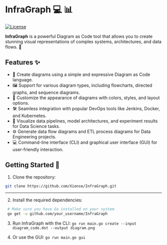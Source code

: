 # InfraGraph 💻 📊

[![License](https://img.shields.io/badge/License-MIT-blue.svg)](LICENSE)

**InfraGraph** is a powerful Diagram as Code tool that allows you to create stunning visual representations of complex systems, architectures, and data flows. 🚀

## Features ✨

- 🎨 Create diagrams using a simple and expressive Diagram as Code language.
- 🖼️ Support for various diagram types, including flowcharts, directed graphs, and sequence diagrams.
- 📝 Customize the appearance of diagrams with colors, styles, and layout options.
- 🛠️ Seamless integration with popular DevOps tools like Jenkins, Docker, and Kubernetes.
- 🧪 Visualize data pipelines, model architectures, and experiment results for Data Science tasks.
- ⚙️ Generate data flow diagrams and ETL process diagrams for Data Engineering projects.
- 💻 Command-line interface (CLI) and graphical user interface (GUI) for user-friendly interaction.

## Getting Started 🚀

1. Clone the repository:

```bash
git clone https://github.com/Xionse/InfraGraph.git
```
---

2. Install the required dependencies:
  ```bash
   # Make sure you have Go installed on your system
   go get -u github.com/your_username/InfraGraph
```

3. Run InfraGraph with the CLI:  `go run main.go create --input diagram_code.dot --output diagram.png`

4. Or use the GUI: `go run main.go gui`

